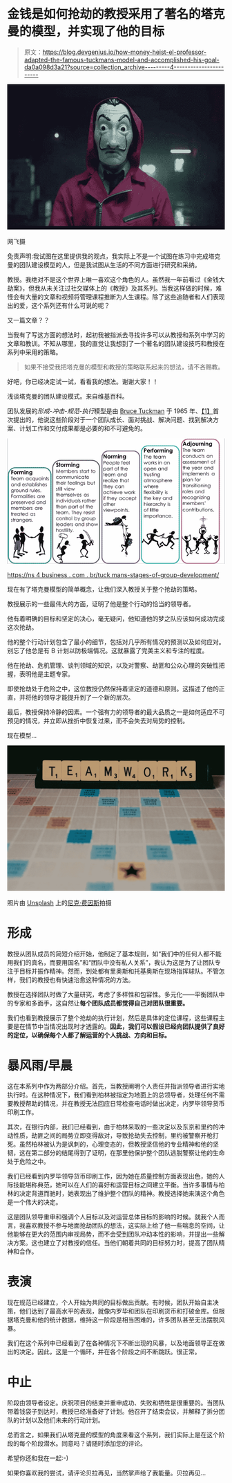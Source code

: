 # 金钱是如何抢劫的教授采用了著名的塔克曼的模型，并实现了他的目标

> 原文：<https://blog.devgenius.io/how-money-heist-el-professor-adapted-the-famous-tuckmans-model-and-accomplished-his-goal-da0a098d3a21?source=collection_archive---------4----------------------->

![](img/8a374ab97c179dd81368b01014c9e291.png)

网飞摄

免责声明:我试图在这里提供我的观点，我实际上不是一个试图在练习中完成塔克曼的团队建设模型的人，但是我试图从生活的不同方面进行研究和采纳。

教授。我绝对不是这个世界上唯一喜欢这个角色的人。虽然我一年前看过《金钱大劫案》，但我从未关注过社交媒体上的《教授》及其系列。当我这样做的时候，难怪会有大量的文章和视频将管理课程推断为人生课程。除了这些追随者和人们表现出的爱，这个系列还有什么可说的呢？

又一篇文章？？

当我有了写这方面的想法时，起初我被指派去寻找许多可以从教授和系列中学习的文章和教训。不知从哪里，我的直觉让我想到了一个著名的团队建设技巧和教授在系列中采用的策略。

> 如果不接受我把塔克曼的模型和教授的策略联系起来的想法，请不吝赐教。

好吧，你已经决定试一试，看看我的想法。谢谢大家！！

浅谈塔克曼的团队建设模式。来自维基百科。

团队发展的*形成-冲击-规范-执行*模型是由 [Bruce Tuckman](https://en.wikipedia.org/wiki/Bruce_Tuckman) 于 1965 年、[【1】](https://en.wikipedia.org/wiki/Tuckman%27s_stages_of_group_development#cite_note-1)首次提出的，他说这些阶段对于一个团队成长、面对挑战、解决问题、找到解决方案、计划工作和交付成果都是必要的和不可避免的。

![](img/1592ec9ae037fcddc56256f22401b644.png)

[https://ns 4 business . com . br/tuck mans-stages-of-group-development/](https://ns4business.com.br/tuckmans-stages-of-group-development/)

现在有了塔克曼模型的简单概念，让我们深入教授关于整个抢劫的策略。

教授展示的一些最伟大的方面，证明了他是整个行动的恰当的领导者。

他有着明确的目标和坚定的决心，毫无疑问，他知道他的梦之队应该如何成功完成这次抢劫。

他的整个行动计划包含了最小的细节，包括对几乎所有情况的预测以及如何应对。别忘了他总是有 B 计划以防极端情况。这就暴露了完美主义和专注的程度。

他在抢劫、危机管理、谈判领域的知识，以及对警察、劫匪和公众心理的突破性把握，表明他是主题专家。

即使抢劫处于危险之中，这位教授仍然保持着坚定的道德和原则。这描述了他的正直，并将他的领导才能提升到了一个新的层次。

最后，教授保持冷静的因素。一个强有力的领导者的最大品质之一是如何适应不可预见的情况，并立即从挫折中恢复过来，而不会失去对局势的控制。

现在模型…

![](img/e46689780567908e72a404ff92638a0c.png)

照片由 [Unsplash](https://unsplash.com/s/photos/teamwork?utm_source=unsplash&utm_medium=referral&utm_content=creditCopyText) 上的[尼克·费因斯](https://unsplash.com/@jannerboy62?utm_source=unsplash&utm_medium=referral&utm_content=creditCopyText)拍摄

# 形成

教授从团队成员的简短介绍开始，他制定了基本规则，如“我们中的任何人都不能用我们的真名，而要用国名”和“团队中没有私人关系”，我认为这是为了让团队专注于目标并振作精神。然而，到处都有里奥斯和托基奥斯在现场指挥球队。不管怎样，我们的教授也有快速治愈这种情况的方法。

教授在选择团队时做了大量研究，考虑了多样性和包容性。多元化——平衡团队中的专家和多面手，这自然让**每个团队成员都觉得自己对团队很重要。**

我们也看到教授展示了整个抢劫的执行计划，然后是具体的定位课程，这些课程主要是在情节中当情况出现时才透露的。**因此，我们可以假设已经向团队提供了良好的定位，以确保每个人都了解运营的个人挑战、方向和目标。**

# 暴风雨/早晨

这在本系列中作为两部分介绍。首先，当教授阐明个人责任并指派领导者进行实地执行时。在这种情况下，我们看到柏林被指定为地面上的总领导者，处理任何不需要教授帮助的情况，并在教授无法回应日常检查电话时做出决定，内罗毕领导货币印刷工作。

其次，在银行内部，我们已经看到，由于柏林采取的一些决定以及东京和里约的冲动性质，劫匪之间的局势立即变得敌对，导致抢劫失去控制，里约被警察开枪打死。虽然柏林被认为是讽刺的，心理变态的，但教授坚信他的专业精神和他的坚韧，这在第二部分的结尾得到了证明，在那里他保护整个团队逃脱警察让他的生命处于危险之中。

我们已经看到内罗毕领导货币印刷工作，因为她在质量控制方面表现出色，她的人际技能堪称典范，她可以在人们的喜好和运营目标之间建立平衡。当许多事情与柏林的决定背道而驰时，她表现出了维护整个团队的精神。教授选择她来演这个角色是一个伟大的决定。

这是团队领导重申和强调个人目标以及对运营总体目标的影响的时候。就我个人而言，我喜欢教授不参与地面抢劫团队的想法，这实际上给了他一些喘息的空间，让他能够在更大的范围内审视局势，而不会受到团队冲动本性的影响，并提出一些解决方案。这也建立了对教授的信任。当他们朝着共同的目标努力时，提高了团队精神和合作。

# **表演**

现在规范已经建立，个人开始为共同的目标做出贡献。有时候，团队开始自主决策，他们达到了最高水平的表现，就像内罗毕和团队在印刷货币和打破金库。但根据塔克曼和他的统计数据，维持这一阶段是相当困难的，许多团队甚至无法摆脱风暴。

我们在这个系列中已经看到了在各种情况下不断出现的风暴，以及地面领导正在做出的决定。因此，这是一个循环，并在各个阶段之间不断跳跃。很正常。

# 中止

阶段由领导者设定。庆祝项目的结束并重申成功、失败和牺牲是很重要的。当团队带着钱袋子到达时，教授已经准备好了计划。他召开了结束会议，并解释了拆分团队的计划以及他们未来的行动计划。

总而言之，如果我们从塔克曼的模型的角度来看这个系列，我们实际上是在这个阶段的每个阶段潜水。同意吗？请随时添加您的评论。

希望你还和我在一起:-)

如果你喜欢我的尝试，请评论贝拉再见，当然掌声给了我能量。贝拉再见…
